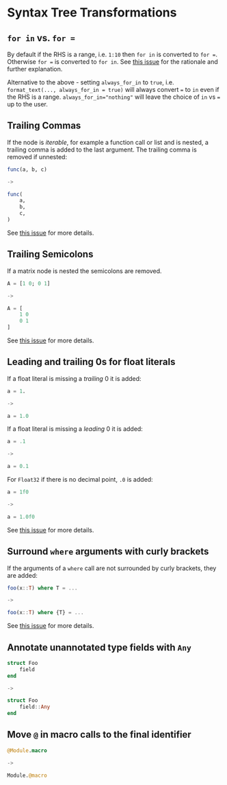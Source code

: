 # Syntax Tree Transformations

## `for in` vs. `for =`

By default if the RHS is a range, i.e. `1:10` then `for in` is converted to `for =`. Otherwise `for =` is converted to `for in`. See [this issue](https://github.com/domluna/JuliaFormatter.jl/issues/34) for the rationale and further explanation.

Alternative to the above - setting `always_for_in` to `true`, i.e. `format_text(..., always_for_in = true)` will always convert `=` to `in` even if the RHS is a range.
`always_for_in="nothing"` will leave the choice of `in` vs `=` up to the user.

## Trailing Commas

If the node is _iterable_, for example a function call or list and is nested, a trailing comma is added to the last argument. The trailing comma is removed if unnested:

```julia
func(a, b, c)

->

func(
    a,
    b,
    c,
)
```

See [this issue](https://github.com/domluna/JuliaFormatter.jl/issues/44) for more details.

## Trailing Semicolons

If a matrix node is nested the semicolons are removed.

```julia
A = [1 0; 0 1]

->

A = [
    1 0
    0 1
]
```

See [this issue](https://github.com/domluna/JuliaFormatter.jl/issues/77) for more details.

## Leading and trailing 0s for float literals

If a float literal is missing a *trailing* 0 it is added:

```julia
a = 1.

->

a = 1.0
```

If a float literal is missing a *leading* 0 it is added:

```julia
a = .1

->

a = 0.1
```

For `Float32` if there is no decimal point, `.0` is added:

```julia
a = 1f0

->

a = 1.0f0
```

See [this issue](https://github.com/domluna/JuliaFormatter.jl/issues/66) for more details.

## Surround `where` arguments with curly brackets

If the arguments of a `where` call are not surrounded by curly brackets, they are added:

```julia
foo(x::T) where T = ...

->

foo(x::T) where {T} = ...
```

See [this issue](https://github.com/domluna/JuliaFormatter.jl/issues/53) for more details.

## Annotate unannotated type fields with `Any`

```julia
struct Foo
    field
end

->

struct Foo
    field::Any
end
```

## Move `@` in macro calls to the final identifier

```julia
@Module.macro

->

Module.@macro
```
